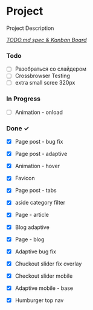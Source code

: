 # Project

Project Description

<em>[TODO.md spec & Kanban Board](https://bit.ly/3fCwKfM)</em>

### Todo

- [ ] Разобраться со слайдером  
- [ ] Crossbrowser Testing  
- [ ] extra small scree 320px  

### In Progress

- [ ] Animation - onload  

### Done ✓

- [x] Page post - bug fix  
- [x] Page post - adaptive  
- [x] Animation - hover  
- [x] Favicon  
- [x] Page post - tabs  
- [x] aside category filter  
- [x] Page - article  
- [x] Blog adaptive  
- [x] Page - blog  
- [x] Adaptive bug fix  
- [x] Chuckout slider fix overlay  
- [x] Checkout slider mobile  
- [x] Adaptive mobile - base  
- [x] Humburger top nav  

